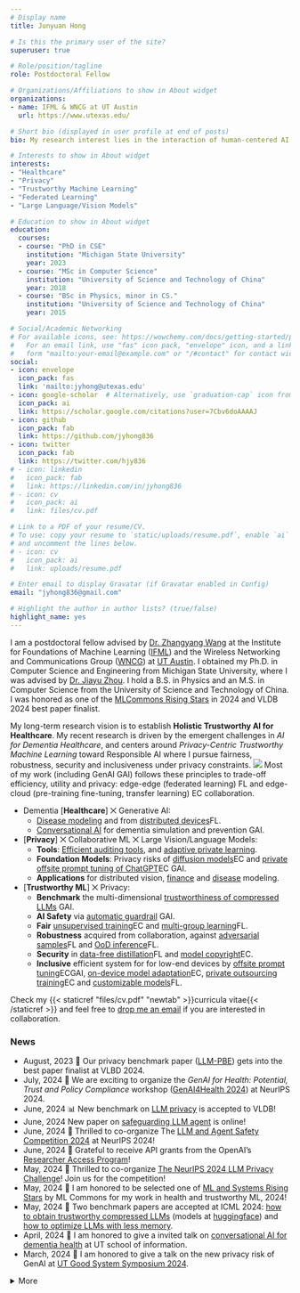 ```yaml
---
# Display name
title: Junyuan Hong

# Is this the primary user of the site?
superuser: true

# Role/position/tagline
role: Postdoctoral Fellow

# Organizations/Affiliations to show in About widget
organizations:
- name: IFML & WNCG at UT Austin
  url: https://www.utexas.edu/

# Short bio (displayed in user profile at end of posts)
bio: My research interest lies in the interaction of human-centered AI and healthcare.

# Interests to show in About widget
interests:
- "Healthcare"
- "Privacy"
- "Trustworthy Machine Learning"
- "Federated Learning"
- "Large Language/Vision Models"

# Education to show in About widget
education:
  courses:
  - course: "PhD in CSE"
    institution: "Michigan State University"
    year: 2023
  - course: "MSc in Computer Science"
    institution: "University of Science and Technology of China"
    year: 2018
  - course: "BSc in Physics, minor in CS."
    institution: "University of Science and Technology of China"
    year: 2015

# Social/Academic Networking
# For available icons, see: https://wowchemy.com/docs/getting-started/page-builder/#icons
#   For an email link, use "fas" icon pack, "envelope" icon, and a link in the
#   form "mailto:your-email@example.com" or "/#contact" for contact widget.
social:
- icon: envelope
  icon_pack: fas
  link: 'mailto:jyhong@utexas.edu'
- icon: google-scholar  # Alternatively, use `graduation-cap` icon from fas icon_pack
  icon_pack: ai
  link: https://scholar.google.com/citations?user=7Cbv6doAAAAJ
- icon: github
  icon_pack: fab
  link: https://github.com/jyhong836
- icon: twitter
  icon_pack: fab
  link: https://twitter.com/hjy836
# - icon: linkedin
#   icon_pack: fab
#   link: https://linkedin.com/in/jyhong836
# - icon: cv
#   icon_pack: ai
#   link: files/cv.pdf

# Link to a PDF of your resume/CV.
# To use: copy your resume to `static/uploads/resume.pdf`, enable `ai` icons in `params.toml`, 
# and uncomment the lines below.
# - icon: cv
#   icon_pack: ai
#   link: uploads/resume.pdf

# Enter email to display Gravatar (if Gravatar enabled in Config)
email: "jyhong836@gmail.com"

# Highlight the author in author lists? (true/false)
highlight_name: yes
---
```


I am a postdoctoral fellow advised by [Dr. Zhangyang Wang](https://vita-group.github.io/) at the Institute for Foundations of Machine Learning ([IFML](https://www.ifml.institute/)) and the Wireless Networking and Communications Group ([WNCG](https://www.ece.utexas.edu/research/groups/wireless-networking-and-communications-group-wncg)) at [UT Austin](https://www.utexas.edu/). I obtained my Ph.D. in Computer Science and Engineering from Michigan State University, where I was advised by [Dr. Jiayu Zhou](https://jiayuzhou.github.io/). I hold a B.S. in Physics and an M.S. in Computer Science from the University of Science and Technology of China.
I was honored as one of the [MLCommons Rising Stars](https://mlcommons.org/2024/06/2024-mlc-rising-stars/) in 2024 and VLDB 2024 best paper finalist.

My long-term research vision is to establish **Holistic Trustworthy AI for Healthcare**.
My recent research is driven by the emergent challenges in *AI for Dementia Healthcare*, and centers around *Privacy-Centric Trustworthy Machine Learning* toward Responsible AI where I pursue fairness, robustness, security and inclusiveness under privacy constraints.
![](img/privacy_trust_ml.png)
Most of my work (including GenAI <span class="badge badge-pill badge-red">GAI</span>) follows these principles to trade-off efficiency, utility and privacy: edge-edge (federated learning) <span class="badge badge-pill badge-blue">FL</span> and edge-cloud (pre-training fine-tuning, transfer learning) <span class="badge badge-pill badge-organge">EC</span> collaboration.
* Dementia [**Healthcare**] ⨉ Generative AI: 
  * [Disease modeling](/publication/ad2020) and from [distributed devices](/publication/fade2021kdd)<span class="badge badge-pill badge-blue">FL</span>.
  * [Conversational AI](/publication/2024_a_conect) for dementia simulation and prevention <span class="badge badge-pill badge-red">GAI</span>.
* [**Privacy**] ⨉ Collaborative ML ⨉ Large Vision/Language Models:
  * **Tools**: [Efficient auditing tools](/publication/2023neurips_i2f/), and [adaptive private learning](/publication/learn2protect).
  * **Foundation Models**: Privacy risks of [diffusion models](/publication/2023finetune_privacy/)<span class="badge badge-pill badge-organge">EC</span> and [private offsite prompt tuning of ChatGPT](/publication/2023dp_opt/)<span class="badge badge-pill badge-organge">EC</span> <span class="badge badge-pill badge-red">GAI</span>.
  * **Applications** for distributed vision, [finance](/publication/2023_hybrid_fl_fin) and [disease](/publication/fade2021kdd) modeling.
* [**Trustworthy ML**] ⨉ Privacy:
  * **Benchmark** the multi-dimensional [trustworthiness of compressed LLMs](/publication/2024decoding-comp-trust/) <span class="badge badge-pill badge-red">GAI</span>.
  * **AI Safety** via [automatic guardrail](/publication/2024guardagent/) <span class="badge badge-pill badge-red">GAI</span>.
  * **Fair** [unsupervised training](/publication/faircl2022)<span class="badge badge-pill badge-organge">EC</span> and [multi-group learning](/publication/fade2021kdd)<span class="badge badge-pill badge-blue">FL</span>.
  * **Robustness** acquired from collaboration, against [adversarial samples](/publication/frp2023)<span class="badge badge-pill badge-blue">FL</span> and [OoD inference](/publication/foster2023)<span class="badge badge-pill badge-blue">FL</span>.
  * **Security** in [data-free distillation](/publication/datafree_backdoor2023icml)<span class="badge badge-pill badge-blue">FL</span> and [model copyright](/publication/2023one_image_watermark/)<span class="badge badge-pill badge-organge">EC</span>.
  * **Inclusive** efficient system for for low-end devices by [offsite prompt tuning](/publication/2023dp_opt/)<span class="badge badge-pill badge-organge">EC</span><span class="badge badge-pill badge-red">GAI</span>, [on-device model adaptation](/publication/mecta2023)<span class="badge badge-pill badge-organge">EC</span>, [private outsourcing training](/publication/ecos)<span class="badge badge-pill badge-organge">EC</span> and [customizable models](/publication/split_mix)<span class="badge badge-pill badge-blue">FL</span>.

<!-- **I am on the job market!**  -->
Check my {{< staticref "files/cv.pdf" "newtab" >}}curricula vitae{{< /staticref >}} and feel free to [drop me an email](mailto:jyhong@utexas.edu) if you are interested in collaboration.

### News

<!-- <font size=4> -->
* <span class="badge badge-grey">August, 2023</span> 🏅 Our privacy benchmark paper ([LLM-PBE](https://llm-pbe.github.io/home)) gets into the best paper finalist at VLBD 2024.
* <span class="badge badge-grey">July, 2024</span> 👥 We are exciting to organize the _GenAI for Health: Potential, Trust and Policy Compliance_ workshop ([GenAI4Health 2024](https://genai4health.github.io/)) at NeurIPS 2024.
* <span class="badge badge-grey">June, 2024</span> 📊 New benchmark on [LLM privacy](/publication/2024llm_pbe) is accepted to VLDB!
* <span class="badge badge-grey">June, 2024</span> New paper on [safeguarding LLM agent](/publication/2024guardagent) is online!
* <span class="badge badge-grey">June, 2024</span> 🏁 Thrilled to co-organize The [LLM and Agent Safety Competition 2024](https://www.llmagentsafetycomp24.com/) at NeurIPS 2024!
* <span class="badge badge-grey">June, 2024</span> 🌟 Grateful to receive API grants from the OpenAI’s [Researcher Access Program](https://openai.com/form/researcher-access-program/)!
* <span class="badge badge-grey">May, 2024</span> 🏁 Thrilled to co-organize [The NeurIPS 2024 LLM Privacy Challenge](https://llm-pc.github.io/)! Join us for the competition!
* <span class="badge badge-grey">May, 2024</span> 🌟 I am honored to be selected one of [ML and Systems Rising Stars](https://mlcommons.org/2024/06/2024-mlc-rising-stars/) by ML Commons for my work in health and trustworthy ML, 2024!
* <span class="badge badge-grey">May, 2024</span> 🎉 Two benchmark papers are accepted at ICML 2024: [how to obtain trustworthy compressed LLMs](https://decoding-comp-trust.github.io/) (models at [huggingface](https://huggingface.co/compressed-llm)) and [how to optimize LLMs with less memory](/publication/2024_zo_llm/).
* <span class="badge badge-grey">April, 2024</span> 🎤 I am honored to give a invited talk on [conversational AI for dementia health](/publication/2024_a_conect) at UT school of information.
* <span class="badge badge-grey">March, 2024</span> 🎤 I am honored to give a talk on the new privacy risk of GenAI at [UT Good System Symposium 2024](https://gssymposium2024.splashthat.com/).


<details>
<summary>More</summary>

* <span class="badge badge-grey">March, 2024</span> We are exciting to organize the International Joint Workshop on Federated Learning for Data Mining and Graph Analytics ([FedKDD 2024](https://fedkdd.github.io/)).
* <span class="badge badge-grey">March, 2024</span> Our benchmark work, [Decoding Compressed Trust](https://decoding-comp-trust.github.io/), has been accepted to [SET LLM @ICLR](https://set-llm.github.io/). A curated set of compressed models are available at [huggingface](https://huggingface.co/compressed-llm).
* <span class="badge badge-grey">Feb, 2024</span> New benchmark preprint on [zeroth-order optimization for LLMs](/publication/2024_zo_llm/).
* <span class="badge badge-grey">Jan, 2024</span> 🎉 Three papers are accepted: The [first local privacy-preserving prompt tuning](/publication/2023dp_opt/) as **Spotlight** at ICLR, [robust watermarking from one image](/publication/2023one_image_watermark/) as poster at ICLR, [the generalization of unsupervised pretraining](/publication/2024unsupervised_pretrain/) at AISTATS!
* <span class="badge badge-grey">Dec, 2023</span> 🍾 Our paper on [amplifying privacy risks via fine-tuning](/publication/2023finetune_privacy) (Shake-To-Leak) is accepted to SaTML.
* <span class="badge badge-grey">Nov, 2023</span> 🏅 Grateful to be selected as [Top Reviewer](https://nips.cc/Conferences/2023/ProgramCommittee#top-reivewers) at NeurIPS 2023.
* <span class="badge badge-grey">Dec, 2023</span> Our new preprint on [private prompt engineering for close-source LLMs](/publication/2023dp_opt/) is online.
* <span class="badge badge-grey">Dec, 2023</span> :airplane: 🎷 I will be at New Orleans for presenting our recent work on [understanding gradient privacy](/publication/2023neurips_i2f/) (NeurIPS'23 ) and [tracking IP leakage in FL](/publication/2023_fl_ip_track/) (NeurIPS-RegML). 
* <span class="badge badge-grey">Nov, 2023</span> 🤖 We are releasing a set of compressed LLMs at [compressed-llm](https://huggingface.co/compressed-llm) for public benchmarks.
* <span class="badge badge-grey">Nov, 2023</span> Our work on [tracking IP leakage in FL](/publication/2023_fl_ip_track/) is accepted to NeurIPS'23 Workshop on Regulated ML (NeurIPS-RegML).
* <span class="badge badge-grey">Sep, 2023</span> Our work on understanding gradient privacy via [inversion influence functions](/publication/2023neurips_i2f/) is accepted to NeurIPS'23.
* <span class="badge badge-grey">Sep, 2023</span> Our new work on [watermarking models using one image](/publication/2023one_image_watermark/) is online.
* <span class="badge badge-grey">August, 2023</span> 👥 We are organizing a KDD workshop on federated learning for distributed data mining ([FL4Data-Mining](https://fl4data-mining.github.io/)) on August 7th at Long Beach🌴.
* <span class="badge badge-grey">July, 2023</span> I am going to travel for ICML 2023 at Hawaii 🌺. Come and talk to me about [data-free backdoor](/publication/datafree_backdoor2023icml/)!
* <span class="badge badge-grey">July, 2023</span> 🏅 Honored to receive Research Enhancement Award for organizing FL4DataMining workshop! Thank you to MSU Graduate School!
* <span class="badge badge-grey">July, 2023</span> 🎓 I successfully defended my thesis. Many thanks to my collaborators, advisor and committees.
* <span class="badge badge-grey">May, 2023</span> My new website is online with released [junyuan-academic-theme](https://github.com/jyhong836/junyuan-academic-theme) including many cool new features.
* <span class="badge badge-grey">April, 2023</span> One paper on [data-free backdoor](/publication/datafree_backdoor2023icml/) got accepted to ICML'23.
* <span class="badge badge-grey">March, 2023</span> 🏆 Our ILLIDAN Lab team just won the 3rd place in [the U.S. PETs prize challenge](https://drivendata.co/blog/federated-learning-pets-prize-winners-phases-2-3). Media cover by [The White House](https://www.whitehouse.gov/ostp/news-updates/2023/03/31/us-uk-annouce-winners-innovation-pets-democratic-values/), [MSU EGR news](https://www.egr.msu.edu/news/2023/04/04/privacy-enhancing-research-earns-international-attention) and [MSU Office of Research and Innovation](https://research.msu.edu/news/privacy-enhancing-research-earns-international-attention).
* <span class="badge badge-grey">Jan, 2022</span> Two papers got accepted to ICLR'23: OoD detection by FL (splotlight!), memory-efficient CTA.
* <span class="badge badge-grey">Sep, 2022</span> Our work on federated robustness sharing has been accepted to AAAI'23 (oral).
* <span class="badge badge-grey">Nov, 2022</span> Two papers got accepted to NeurIPS'22: outsourcing training, backdoor defense.
* <span class="badge badge-grey">May, 2022</span> Our work on connection-resilient FL got accepted to ICML'22.
</details>
<!-- </font> -->
